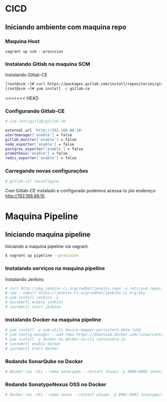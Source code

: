 # CICD

## Iniciando ambiente com maquina repo
### Maquina Host	
```
vagrant up scm --provision
```

### Instalando Gitlab na maquina SCM

Instalando Gitlab-CE

```sh
[root@scm ~]# curl https://packages.gitlab.com/install/repositories/gitlab/gitlab-ce/script.rpm.sh | sudo bash
[root@scm ~]# yum install -y gitlab-ce
```

<<<<<<< HEAD
### Configurando Gitlab-CE
```sh
# vim /etc/gitlab/gitlab.rb

external_url 'http://192.168.88.10'
alertmanager['enable'] = false
gitlab_monitor['enable'] = false
node_exporter['enable'] = false
postgres_exporter['enable'] = false
prometheus['enable'] = false
redis_exporter['enable'] = false
```

### Carregando novas configurações

```sh
# gitlab-ctl reconfigure
```

Com Gitlab-CE instalado e configurado podemos acessa-lo plo endereço http://192.168.88.10.

# Maquina Pipeline

## Iniciando maquina pipeline

Iniciando a maquina pipeline via vagrant.

```sh
$ vagrant up pipeline --provision
```

### Instalando serviços na maquina pipeline

Instalando Jenkins

```sh
# curl http://pkg.jenkins-ci.org/redhat/jenkins.repo -o /etc/yum.repos.d/jenkins.repo
# rpm --import https://jenkins-ci.org/redhat/jenkins-ci.org.key
# yum install jenkins -y
# systemctl enable jenkins
# systemctl start jenkins
```

### Instalando Docker na maquina pipeline

```sh
# yum install -y yum-utils device-mapper-persistent-data lvm2
# yum-config-manager --add-repo https://download.docker.com/linux/centos/docker-ce.repo
# yum install -y docker-ce docker-ce-cli containerd.io
# systemctl enable docker
# systemctl start docker
```

### Rodando SonarQube no Docker

```sh
# docker run -dti --name sonarqube --restart always -p 9000:9000 sonarqube
``` 

### Rodando SonatypeNexus OSS no Docker

```sh
# docker run -dti --name nexus --restart always -p 8081:8081 sonatype/nexus3
``` 
